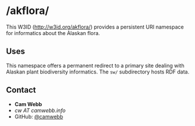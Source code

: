 # /akflora/

This W3ID (http://w3id.org/akflora/) provides a persistent URI
namespace for informatics about the Alaskan flora.

## Uses

This namespace offers a permanent redirect to a primary site dealing
with Alaskan plant biodiversity informatics. The `sw/` subdirectory
hosts RDF data.

## Contact

 * **Cam Webb**
 * _cw AT camwebb.info_
 * GitHub: [@camwebb](https://github.com/camwebb)

